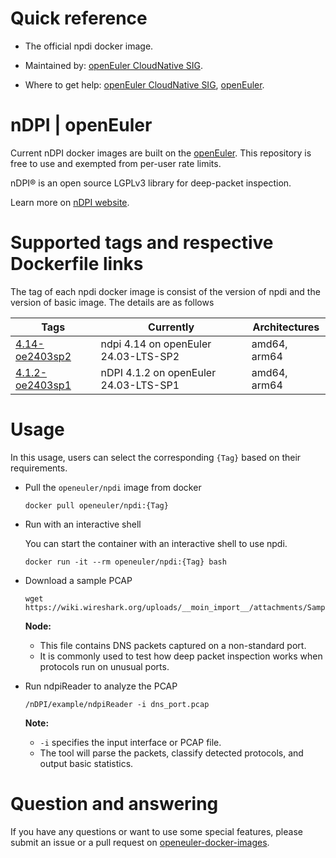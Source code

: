 # Quick reference

- The official npdi docker image.

- Maintained by: [openEuler CloudNative SIG](https://gitee.com/openeuler/cloudnative).

- Where to get help: [openEuler CloudNative SIG](https://gitee.com/openeuler/cloudnative), [openEuler](https://gitee.com/openeuler/community).

# nDPI | openEuler
Current nDPI docker images are built on the [openEuler](https://repo.openeuler.org/). This repository is free to use and exempted from per-user rate limits.

nDPI® is an open source LGPLv3 library for deep-packet inspection.

Learn more on [nDPI website](https://www.ntop.org/).

# Supported tags and respective Dockerfile links
The tag of each npdi docker image is consist of the version of npdi and the version of basic image. The details are as follows

| Tags                                                                                                                          | Currently                             | Architectures |
|-------------------------------------------------------------------------------------------------------------------------------|---------------------------------------|---------------|
|[4.14-oe2403sp2](https://gitee.com/openeuler/openeuler-docker-images/blob/master/Others/ndpi/4.14/24.03-lts-sp2/Dockerfile) | ndpi 4.14 on openEuler 24.03-LTS-SP2 | amd64, arm64 |
| [4.1.2-oe2403sp1](https://gitee.com/openeuler/openeuler-docker-images/blob/master/Others/npdi/4.1.2/24.03-lts-sp1/Dockerfile) | nDPI 4.1.2 on openEuler 24.03-LTS-SP1 | amd64, arm64  |

# Usage
In this usage, users can select the corresponding `{Tag}`  based on their requirements.

- Pull the `openeuler/npdi` image from docker

	```
	docker pull openeuler/npdi:{Tag}
	```

- Run with an interactive shell

    You can start the container with an interactive shell to use npdi.
    ```
    docker run -it --rm openeuler/npdi:{Tag} bash
    ```
  
- Download a sample PCAP

	```
	wget https://wiki.wireshark.org/uploads/__moin_import__/attachments/SampleCaptures/dns_port.pcap
	```
    **Node:**
    * This file contains DNS packets captured on a non-standard port.
    * It is commonly used to test how deep packet inspection works when protocols run on unusual ports.

- Run ndpiReader to analyze the PCAP
    
    ```
    /nDPI/example/ndpiReader -i dns_port.pcap
    ```
    **Note:**
    * `-i` specifies the input interface or PCAP file.
    * The tool will parse the packets, classify detected protocols, and output basic statistics.

# Question and answering
If you have any questions or want to use some special features, please submit an issue or a pull request on [openeuler-docker-images](https://gitee.com/openeuler/openeuler-docker-images).